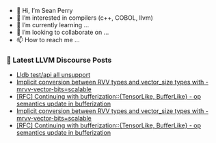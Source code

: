 - 👋 Hi, I’m Sean Perry
- 👀 I’m interested in compilers (c++, COBOL, llvm)
- 🌱 I’m currently learning ...
- 💞️ I’m looking to collaborate on ...
- 📫 How to reach me ...

<!---
s66perry/s66perry is a ✨ special ✨ repository because its `README.md` (this file) appears on your GitHub profile.
You can click the Preview link to take a look at your changes.
--->
### 📕 Latest LLVM Discourse Posts

<!-- DISCOURSE-LLVM:START -->
- [Lldb test/api all unsupport](https://discourse.llvm.org/t/lldb-test-api-all-unsupport/86009#post_1)
- [Implicit conversion between RVV types and vector_size types with -mrvv-vector-bits=scalable](https://discourse.llvm.org/t/implicit-conversion-between-rvv-types-and-vector-size-types-with-mrvv-vector-bits-scalable/86005#post_2)
- [[RFC] Continuing with bufferization::{TensorLike, BufferLike} - op semantics update in bufferization](https://discourse.llvm.org/t/rfc-continuing-with-bufferization-tensorlike-bufferlike-op-semantics-update-in-bufferization/85983#post_4)
- [Implicit conversion between RVV types and vector_size types with -mrvv-vector-bits=scalable](https://discourse.llvm.org/t/implicit-conversion-between-rvv-types-and-vector-size-types-with-mrvv-vector-bits-scalable/86005#post_1)
- [[RFC] Continuing with bufferization::{TensorLike, BufferLike} - op semantics update in bufferization](https://discourse.llvm.org/t/rfc-continuing-with-bufferization-tensorlike-bufferlike-op-semantics-update-in-bufferization/85983#post_3)
<!-- DISCOURSE-LLVM:END -->
